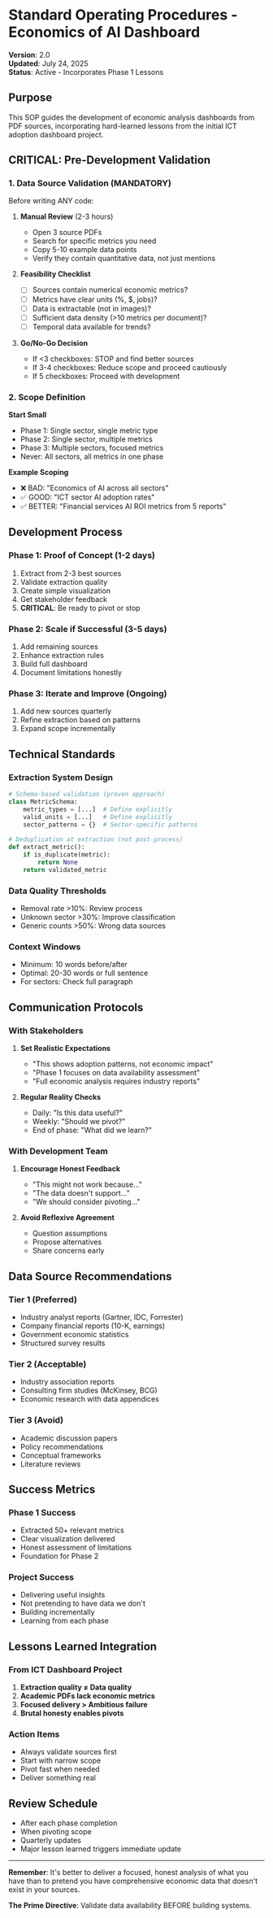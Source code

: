 # Standard Operating Procedures - Economics of AI Dashboard
**Version**: 2.0  
**Updated**: July 24, 2025  
**Status**: Active - Incorporates Phase 1 Lessons

## Purpose
This SOP guides the development of economic analysis dashboards from PDF sources, incorporating hard-learned lessons from the initial ICT adoption dashboard project.

## CRITICAL: Pre-Development Validation

### 1. Data Source Validation (MANDATORY)
Before writing ANY code:

1. **Manual Review** (2-3 hours)
   - Open 3 source PDFs
   - Search for specific metrics you need
   - Copy 5-10 example data points
   - Verify they contain quantitative data, not just mentions

2. **Feasibility Checklist**
   - [ ] Sources contain numerical economic metrics?
   - [ ] Metrics have clear units (%, $, jobs)?
   - [ ] Data is extractable (not in images)?
   - [ ] Sufficient data density (>10 metrics per document)?
   - [ ] Temporal data available for trends?

3. **Go/No-Go Decision**
   - If <3 checkboxes: STOP and find better sources
   - If 3-4 checkboxes: Reduce scope and proceed cautiously
   - If 5 checkboxes: Proceed with development

### 2. Scope Definition

**Start Small**
- Phase 1: Single sector, single metric type
- Phase 2: Single sector, multiple metrics
- Phase 3: Multiple sectors, focused metrics
- Never: All sectors, all metrics in one phase

**Example Scoping**
- ❌ BAD: "Economics of AI across all sectors"
- ✅ GOOD: "ICT sector AI adoption rates"
- ✅ BETTER: "Financial services AI ROI metrics from 5 reports"

## Development Process

### Phase 1: Proof of Concept (1-2 days)
1. Extract from 2-3 best sources
2. Validate extraction quality
3. Create simple visualization
4. Get stakeholder feedback
5. **CRITICAL**: Be ready to pivot or stop

### Phase 2: Scale if Successful (3-5 days)
1. Add remaining sources
2. Enhance extraction rules
3. Build full dashboard
4. Document limitations honestly

### Phase 3: Iterate and Improve (Ongoing)
1. Add new sources quarterly
2. Refine extraction based on patterns
3. Expand scope incrementally

## Technical Standards

### Extraction System Design
```python
# Schema-based validation (proven approach)
class MetricSchema:
    metric_types = [...]  # Define explicitly
    valid_units = [...]   # Define explicitly
    sector_patterns = {}  # Sector-specific patterns
    
# Deduplication at extraction (not post-process)
def extract_metric():
    if is_duplicate(metric):
        return None
    return validated_metric
```

### Data Quality Thresholds
- Removal rate >10%: Review process
- Unknown sector >30%: Improve classification
- Generic counts >50%: Wrong data sources

### Context Windows
- Minimum: 10 words before/after
- Optimal: 20-30 words or full sentence
- For sectors: Check full paragraph

## Communication Protocols

### With Stakeholders
1. **Set Realistic Expectations**
   - "This shows adoption patterns, not economic impact"
   - "Phase 1 focuses on data availability assessment"
   - "Full economic analysis requires industry reports"

2. **Regular Reality Checks**
   - Daily: "Is this data useful?"
   - Weekly: "Should we pivot?"
   - End of phase: "What did we learn?"

### With Development Team
1. **Encourage Honest Feedback**
   - "This might not work because..."
   - "The data doesn't support..."
   - "We should consider pivoting..."

2. **Avoid Reflexive Agreement**
   - Question assumptions
   - Propose alternatives
   - Share concerns early

## Data Source Recommendations

### Tier 1 (Preferred)
- Industry analyst reports (Gartner, IDC, Forrester)
- Company financial reports (10-K, earnings)
- Government economic statistics
- Structured survey results

### Tier 2 (Acceptable)
- Industry association reports
- Consulting firm studies (McKinsey, BCG)
- Economic research with data appendices

### Tier 3 (Avoid)
- Academic discussion papers
- Policy recommendations
- Conceptual frameworks
- Literature reviews

## Success Metrics

### Phase 1 Success
- Extracted 50+ relevant metrics
- Clear visualization delivered
- Honest assessment of limitations
- Foundation for Phase 2

### Project Success
- Delivering useful insights
- Not pretending to have data we don't
- Building incrementally
- Learning from each phase

## Lessons Learned Integration

### From ICT Dashboard Project
1. **Extraction quality ≠ Data quality**
2. **Academic PDFs lack economic metrics**
3. **Focused delivery > Ambitious failure**
4. **Brutal honesty enables pivots**

### Action Items
- Always validate sources first
- Start with narrow scope
- Pivot fast when needed
- Deliver something real

## Review Schedule
- After each phase completion
- When pivoting scope
- Quarterly updates
- Major lesson learned triggers immediate update

---

**Remember**: It's better to deliver a focused, honest analysis of what you have than to pretend you have comprehensive economic data that doesn't exist in your sources.

**The Prime Directive**: Validate data availability BEFORE building systems.